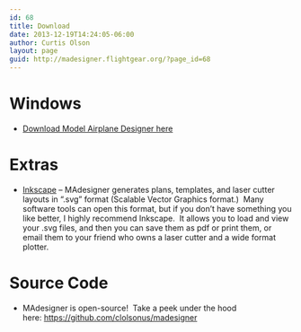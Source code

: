```yaml
---
id: 68
title: Download
date: 2013-12-19T14:24:05-06:00
author: Curtis Olson
layout: page
guid: http://madesigner.flightgear.org/?page_id=68
---
```

# Windows

  * [Download Model Airplane Designer here](http://mirrors.ibiblio.org/pub/mirrors/flightgear/ftp/MAdesigner)

# Extras

  * [Inkscape](http://inkscape.org) &#8211; MAdesigner generates plans, templates, and laser cutter layouts in &#8220;.svg&#8221; format (Scalable Vector Graphics format.)  Many software tools can open this format, but if you don&#8217;t have something you like better, I highly recommend Inkscape.  It allows you to load and view your .svg files, and then you can save them as pdf or print them, or email them to your friend who owns a laser cutter and a wide format plotter.

# Source Code

  * MAdesigner is open-source!  Take a peek under the hood here: <https://github.com/clolsonus/madesigner>